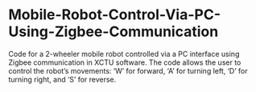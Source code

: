 # Mobile-Robot-Control-Via-PC-Using-Zigbee-Communication
Code for a 2-wheeler mobile robot controlled via a PC interface using Zigbee communication in XCTU software. The code allows the user to control the robot’s movements: ‘W’ for forward, ‘A’ for turning left, ‘D’ for turning right, and ‘S’ for reverse.
